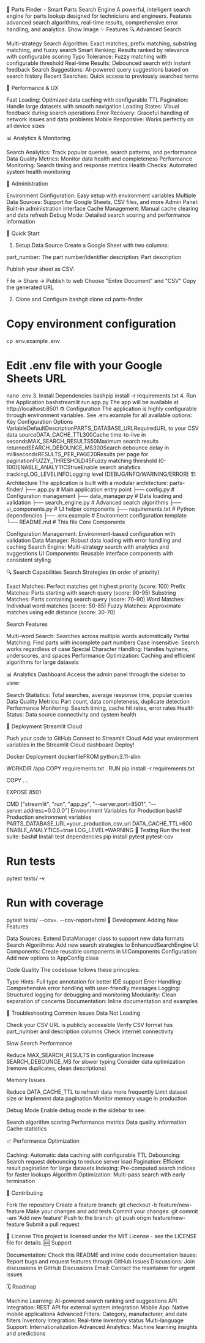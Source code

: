 🔧 Parts Finder - Smart Parts Search Engine
A powerful, intelligent search engine for parts lookup designed for technicians and engineers. Features advanced search algorithms, real-time results, comprehensive error handling, and analytics.
Show Image
✨ Features
🔍 Advanced Search

Multi-strategy Search Algorithm: Exact matches, prefix matching, substring matching, and fuzzy search
Smart Ranking: Results ranked by relevance with configurable scoring
Typo Tolerance: Fuzzy matching with configurable threshold
Real-time Results: Debounced search with instant feedback
Search Suggestions: AI-powered query suggestions based on search history
Recent Searches: Quick access to previously searched terms

🚀 Performance & UX

Fast Loading: Optimized data caching with configurable TTL
Pagination: Handle large datasets with smooth navigation
Loading States: Visual feedback during search operations
Error Recovery: Graceful handling of network issues and data problems
Mobile Responsive: Works perfectly on all device sizes

📊 Analytics & Monitoring

Search Analytics: Track popular queries, search patterns, and performance
Data Quality Metrics: Monitor data health and completeness
Performance Monitoring: Search timing and response metrics
Health Checks: Automated system health monitoring

🔧 Administration

Environment Configuration: Easy setup with environment variables
Multiple Data Sources: Support for Google Sheets, CSV files, and more
Admin Panel: Built-in administration interface
Cache Management: Manual cache clearing and data refresh
Debug Mode: Detailed search scoring and performance information

🚀 Quick Start
1. Setup Data Source
Create a Google Sheet with two columns:

part_number: The part number/identifier
description: Part description

Publish your sheet as CSV:

File → Share → Publish to web
Choose "Entire Document" and "CSV"
Copy the generated URL

2. Clone and Configure
bashgit clone <your-repo-url>
cd parts-finder

# Copy environment configuration
cp .env.example .env

# Edit .env file with your Google Sheets URL
nano .env
3. Install Dependencies
bashpip install -r requirements.txt
4. Run the Application
bashstreamlit run app.py
The app will be available at http://localhost:8501
⚙️ Configuration
The application is highly configurable through environment variables. See .env.example for all available options:
Key Configuration Options
VariableDefaultDescriptionPARTS_DATABASE_URLRequiredURL to your CSV data sourceDATA_CACHE_TTL300Cache time-to-live in secondsMAX_SEARCH_RESULTS50Maximum search results returnedSEARCH_DEBOUNCE_MS300Search debounce delay in millisecondsRESULTS_PER_PAGE20Results per page for paginationFUZZY_THRESHOLD45Fuzzy matching threshold (0-100)ENABLE_ANALYTICStrueEnable search analytics trackingLOG_LEVELINFOLogging level (DEBUG/INFO/WARNING/ERROR)
🏗️ Architecture
The application is built with a modular architecture:
parts-finder/
├── app.py                 # Main application entry point
├── config.py             # Configuration management
├── data_manager.py       # Data loading and validation
├── search_engine.py      # Advanced search algorithms
├── ui_components.py      # UI helper components
├── requirements.txt      # Python dependencies
├── .env.example         # Environment configuration template
└── README.md           # This file
Core Components

Configuration Management: Environment-based configuration with validation
Data Manager: Robust data loading with error handling and caching
Search Engine: Multi-strategy search with analytics and suggestions
UI Components: Reusable interface components with consistent styling

🔍 Search Capabilities
Search Strategies (in order of priority)

Exact Matches: Perfect matches get highest priority (score: 100)
Prefix Matches: Parts starting with search query (score: 90-95)
Substring Matches: Parts containing search query (score: 70-90)
Word Matches: Individual word matches (score: 50-85)
Fuzzy Matches: Approximate matches using edit distance (score: 30-70)

Search Features

Multi-word Search: Searches across multiple words automatically
Partial Matching: Find parts with incomplete part numbers
Case Insensitive: Search works regardless of case
Special Character Handling: Handles hyphens, underscores, and spaces
Performance Optimization: Caching and efficient algorithms for large datasets

📊 Analytics Dashboard
Access the admin panel through the sidebar to view:

Search Statistics: Total searches, average response time, popular queries
Data Quality Metrics: Part count, data completeness, duplicate detection
Performance Monitoring: Search timing, cache hit rates, error rates
Health Status: Data source connectivity and system health

🚀 Deployment
Streamlit Cloud

Push your code to GitHub
Connect to Streamlit Cloud
Add your environment variables in the Streamlit Cloud dashboard
Deploy!

Docker Deployment
dockerfileFROM python:3.11-slim

WORKDIR /app
COPY requirements.txt .
RUN pip install -r requirements.txt

COPY . .

EXPOSE 8501

CMD ["streamlit", "run", "app.py", "--server.port=8501", "--server.address=0.0.0.0"]
Environment Variables for Production
bash# Production environment variables
PARTS_DATABASE_URL=your_production_csv_url
DATA_CACHE_TTL=600
ENABLE_ANALYTICS=true
LOG_LEVEL=WARNING
🧪 Testing
Run the test suite:
bash# Install test dependencies
pip install pytest pytest-cov

# Run tests
pytest tests/ -v

# Run with coverage
pytest tests/ --cov=. --cov-report=html
🔧 Development
Adding New Features

Data Sources: Extend DataManager class to support new data formats
Search Algorithms: Add new search strategies to EnhancedSearchEngine
UI Components: Create reusable components in UIComponents
Configuration: Add new options to AppConfig class

Code Quality
The codebase follows these principles:

Type Hints: Full type annotation for better IDE support
Error Handling: Comprehensive error handling with user-friendly messages
Logging: Structured logging for debugging and monitoring
Modularity: Clean separation of concerns
Documentation: Inline documentation and examples

🐛 Troubleshooting
Common Issues
Data Not Loading

Check your CSV URL is publicly accessible
Verify CSV format has part_number and description columns
Check internet connectivity

Slow Search Performance

Reduce MAX_SEARCH_RESULTS in configuration
Increase SEARCH_DEBOUNCE_MS for slower typing
Consider data optimization (remove duplicates, clean descriptions)

Memory Issues

Reduce DATA_CACHE_TTL to refresh data more frequently
Limit dataset size or implement data pagination
Monitor memory usage in production

Debug Mode
Enable debug mode in the sidebar to see:

Search algorithm scoring
Performance metrics
Data quality information
Cache statistics

📈 Performance Optimization

Caching: Automatic data caching with configurable TTL
Debouncing: Search request debouncing to reduce server load
Pagination: Efficient result pagination for large datasets
Indexing: Pre-computed search indices for faster lookups
Algorithm Optimization: Multi-pass search with early termination

🤝 Contributing

Fork the repository
Create a feature branch: git checkout -b feature/new-feature
Make your changes and add tests
Commit your changes: git commit -am 'Add new feature'
Push to the branch: git push origin feature/new-feature
Submit a pull request

📄 License
This project is licensed under the MIT License - see the LICENSE file for details.
🆘 Support

Documentation: Check this README and inline code documentation
Issues: Report bugs and request features through GitHub Issues
Discussions: Join discussions in GitHub Discussions
Email: Contact the maintainer for urgent issues

🗓️ Roadmap

 Machine Learning: AI-powered search ranking and suggestions
 API Integration: REST API for external system integration
 Mobile App: Native mobile applications
 Advanced Filters: Category, manufacturer, and date filters
 Inventory Integration: Real-time inventory status
 Multi-language Support: Internationalization
 Advanced Analytics: Machine learning insights and predictions
